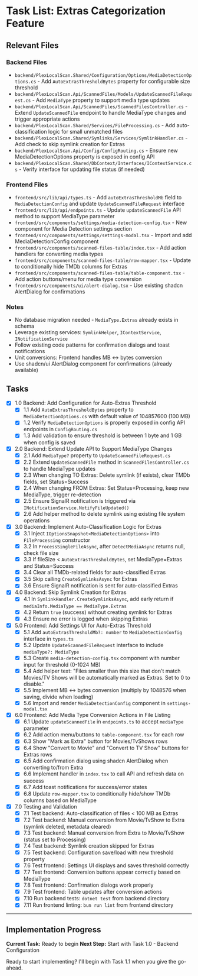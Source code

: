 # Task List: Extras Categorization Feature

## Relevant Files

### Backend Files
- `backend/PlexLocalScan.Shared/Configuration/Options/MediaDetectionOptions.cs` - Add `AutoExtrasThresholdBytes` property for configurable size threshold
- `backend/PlexLocalScan.Api/ScannedFiles/Models/UpdateScannedFileRequest.cs` - Add `MediaType` property to support media type updates
- `backend/PlexLocalScan.Api/ScannedFiles/ScannedFilesController.cs` - Extend `UpdateScannedFile` endpoint to handle MediaType changes and trigger appropriate actions
- `backend/PlexLocalScan.Shared/Services/FileProcessing.cs` - Add auto-classification logic for small unmatched files
- `backend/PlexLocalScan.Shared/Symlinks/Services/SymlinkHandler.cs` - Add check to skip symlink creation for Extras
- `backend/PlexLocalScan.Api/Config/ConfigRouting.cs` - Ensure new MediaDetectionOptions property is exposed in config API
- `backend/PlexLocalScan.Shared/DbContext/Interfaces/IContextService.cs` - Verify interface for updating file status (if needed)

### Frontend Files
- `frontend/src/lib/api/types.ts` - Add `autoExtrasThresholdMb` field to `MediaDetectionConfig` and update `UpdateScannedFileRequest` interface
- `frontend/src/lib/api/endpoints.ts` - Update `updateScannedFile` API method to support MediaType parameter
- `frontend/src/components/settings/media-detection-config.tsx` - New component for Media Detection settings section
- `frontend/src/components/settings/settings-modal.tsx` - Import and add MediaDetectionConfig component
- `frontend/src/components/scanned-files-table/index.tsx` - Add action handlers for converting media types
- `frontend/src/components/scanned-files-table/row-mapper.tsx` - Update to conditionally hide TMDb columns for Extras
- `frontend/src/components/scanned-files-table/table-component.tsx` - Add action buttons/menu for media type conversion
- `frontend/src/components/ui/alert-dialog.tsx` - Use existing shadcn AlertDialog for confirmations

### Notes
- No database migration needed - `MediaType.Extras` already exists in schema
- Leverage existing services: `SymlinkHelper`, `IContextService`, `INotificationService`
- Follow existing code patterns for confirmation dialogs and toast notifications
- Unit conversions: Frontend handles MB ↔ bytes conversion
- Use shadcn/ui AlertDialog component for confirmations (already available)

## Tasks

- [x] 1.0 Backend: Add Configuration for Auto-Extras Threshold
  - [x] 1.1 Add `AutoExtrasThresholdBytes` property to `MediaDetectionOptions.cs` with default value of 104857600 (100 MB)
  - [x] 1.2 Verify `MediaDetectionOptions` is properly exposed in config API endpoints in `ConfigRouting.cs`
  - [x] 1.3 Add validation to ensure threshold is between 1 byte and 1 GB when config is saved

- [x] 2.0 Backend: Extend Update API to Support MediaType Changes
  - [x] 2.1 Add `MediaType?` property to `UpdateScannedFileRequest.cs`
  - [x] 2.2 Extend `UpdateScannedFile` method in `ScannedFilesController.cs` to handle MediaType updates
  - [x] 2.3 When changing TO Extras: Delete symlink (if exists), clear TMDb fields, set Status=Success
  - [x] 2.4 When changing FROM Extras: Set Status=Processing, keep new MediaType, trigger re-detection
  - [x] 2.5 Ensure SignalR notification is triggered via `INotificationService.NotifyFileUpdated()`
  - [x] 2.6 Add helper method to delete symlink using existing file system operations

- [x] 3.0 Backend: Implement Auto-Classification Logic for Extras
  - [x] 3.1 Inject `IOptionsSnapshot<MediaDetectionOptions>` into `FileProcessing` constructor
  - [x] 3.2 In `ProcessSingleFileAsync`, after `DetectMediaAsync` returns null, check file size
  - [x] 3.3 If fileSize < `AutoExtrasThresholdBytes`, set MediaType=Extras and Status=Success
  - [x] 3.4 Clear all TMDb-related fields for auto-classified Extras
  - [x] 3.5 Skip calling `CreateSymlinksAsync` for Extras
  - [x] 3.6 Ensure SignalR notification is sent for auto-classified Extras

- [x] 4.0 Backend: Skip Symlink Creation for Extras
  - [x] 4.1 In `SymlinkHandler.CreateSymlinksAsync`, add early return if `mediaInfo.MediaType == MediaType.Extras`
  - [x] 4.2 Return `true` (success) without creating symlink for Extras
  - [x] 4.3 Ensure no error is logged when skipping Extras

- [x] 5.0 Frontend: Add Settings UI for Auto-Extras Threshold
  - [x] 5.1 Add `autoExtrasThresholdMb?: number` to `MediaDetectionConfig` interface in `types.ts`
  - [x] 5.2 Update `UpdateScannedFileRequest` interface to include `mediaType?: MediaType`
  - [x] 5.3 Create `media-detection-config.tsx` component with number input for threshold (0-1024 MB)
  - [x] 5.4 Add helper text: "Files smaller than this size that don't match Movies/TV Shows will be automatically marked as Extras. Set to 0 to disable."
  - [x] 5.5 Implement MB ↔ bytes conversion (multiply by 1048576 when saving, divide when loading)
  - [x] 5.6 Import and render `MediaDetectionConfig` component in `settings-modal.tsx`

- [x] 6.0 Frontend: Add Media Type Conversion Actions in File Listing
  - [x] 6.1 Update `updateScannedFile` in `endpoints.ts` to accept `mediaType` parameter
  - [x] 6.2 Add action menu/buttons to `table-component.tsx` for each row
  - [x] 6.3 Show "Mark as Extra" button for Movies/TvShows rows
  - [x] 6.4 Show "Convert to Movie" and "Convert to TV Show" buttons for Extras rows
  - [x] 6.5 Add confirmation dialog using shadcn AlertDialog when converting to/from Extra
  - [x] 6.6 Implement handler in `index.tsx` to call API and refresh data on success
  - [x] 6.7 Add toast notifications for success/error states
  - [x] 6.8 Update `row-mapper.tsx` to conditionally hide/show TMDb columns based on MediaType

- [x] 7.0 Testing and Validation
  - [x] 7.1 Test backend: Auto-classification of files < 100 MB as Extras
  - [x] 7.2 Test backend: Manual conversion from Movie/TvShow to Extra (symlink deleted, metadata cleared)
  - [x] 7.3 Test backend: Manual conversion from Extra to Movie/TvShow (status set to Processing)
  - [x] 7.4 Test backend: Symlink creation skipped for Extras
  - [x] 7.5 Test backend: Configuration save/load with new threshold property
  - [x] 7.6 Test frontend: Settings UI displays and saves threshold correctly
  - [x] 7.7 Test frontend: Conversion buttons appear correctly based on MediaType
  - [x] 7.8 Test frontend: Confirmation dialogs work properly
  - [x] 7.9 Test frontend: Table updates after conversion actions
  - [x] 7.10 Run backend tests: `dotnet test` from backend directory
  - [x] 7.11 Run frontend linting: `bun run lint` from frontend directory

---

## Implementation Progress

**Current Task:** Ready to begin
**Next Step:** Start with Task 1.0 - Backend Configuration

Ready to start implementing? I'll begin with Task 1.1 when you give the go-ahead.
